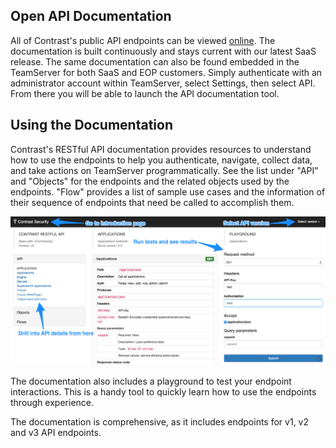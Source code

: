 <!--
title: "Open API Documentation"
description: "Overview of the Contrast REST API"
-->

## Open API Documentation
All of Contrast's public API endpoints can be viewed [online](https://api.contrastsecurity.com). The documentation is built continuously and stays current with our latest SaaS release. The same documentation can also be found embedded in the TeamServer for both SaaS and EOP customers. Simply authenticate with an administrator account within TeamServer, select Settings, then select API. From there you will be able to launch the API documentation tool.

## Using the Documentation
Contrast's RESTful API documentation provides resources to understand how to use the endpoints to help you authenticate, navigate, collect data, and take actions on TeamServer programmatically. See the list under "API" and "Objects" for the endpoints and the related objects used by the endpoints. "Flow" provides a list of sample use cases and the information of their sequence of endpoints that need be called to accomplish them.

<a href="assets/images/api.png" rel="lightbox" title="API Documentation Tool"><img class="thumbnail" src="assets/images/api.png"/></a>

The documentation also includes a playground to test your endpoint interactions. This is a handy tool to quickly learn how to use the endpoints through experience.

The documentation is comprehensive, as it includes endpoints for v1, v2 and v3 API endpoints.
